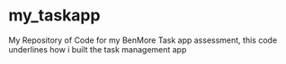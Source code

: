 # my_taskapp
My Repository of Code for my BenMore Task app assessment, this code underlines how i built the task management app
